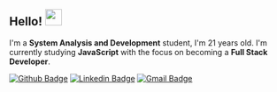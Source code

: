 ## Hello! <img src="https://media.giphy.com/media/hvRJCLFzcasrR4ia7z/giphy.gif" width="30px">

I'm a **System Analysis and Development** student, I'm 21 years old. I'm currently studying **JavaScript** with the focus on becoming a **Full Stack Developer**.

[![Github Badge](https://img.shields.io/badge/-Github-000?style=flat-square&logo=Github&logoColor=white&link=https://github.com/gabr1ellima)](https://github.com/gabr1ellima)
[![Linkedin Badge](https://img.shields.io/badge/-LinkedIn-blue?style=flat-square&logo=Linkedin&logoColor=white&link=https://www.linkedin.com/in/gabriellima09/)](https://www.linkedin.com/in/gabriellima09/)
[![Gmail Badge](https://img.shields.io/badge/-Gmail-c14438?style=flat-square&logo=Gmail&logoColor=white&link=mailto:gabriellima0409@gmail.com)](gabriellima0409@gmail.com)
